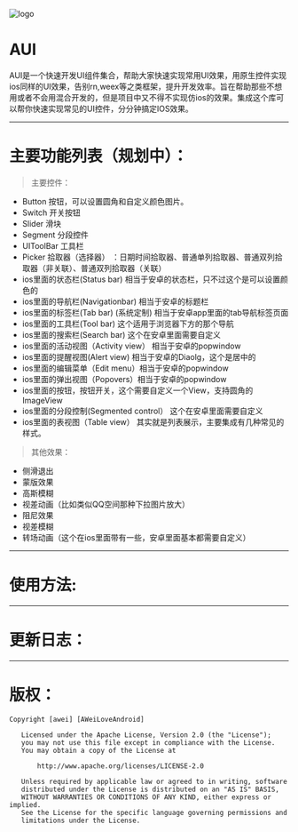 ![logo](https://github.com/AweiLoveAndroid/AUI/blob/master/pic/AUI%E7%9A%84logo.png?raw=true)

# AUI

AUI是一个快速开发UI组件集合，帮助大家快速实现常用UI效果，用原生控件实现ios同样的UI效果，告别rn,weex等之类框架，提升开发效率。旨在帮助那些不想用或者不会用混合开发的，但是项目中又不得不实现仿ios的效果。集成这个库可以帮你快速实现常见的UI控件，分分钟搞定IOS效果。

----

# 主要功能列表（规划中）：

> 主要控件：

* Button 按钮，可以设置圆角和自定义颜色图片。
* Switch 开关按钮
* Slider 滑块
* Segment 分段控件
* UIToolBar 工具栏
* Picker 拾取器（选择器） ：日期时间拾取器、普通单列拾取器、普通双列拾取器（非关联）、普通双列拾取器（关联）
* ios里面的状态栏(Status bar) 相当于安卓的状态栏，只不过这个是可以设置颜色的
* ios里面的导航栏(Navigationbar) 相当于安卓的标题栏
* ios里面的标签栏(Tab bar) (系统定制) 相当于安卓app里面的tab导航标签页面
* ios里面的工具栏(Tool bar)  这个适用于浏览器下方的那个导航
* ios里面的搜索栏(Search bar)  这个在安卓里面需要自定义
* ios里面的活动视图（Activity view）  相当于安卓的popwindow
* ios里面的提醒视图(Alert view)  相当于安卓的Diaolg，这个是居中的
* ios里面的编辑菜单（Edit menu）相当于安卓的popwindow
* ios里面的弹出视图（Popovers）相当于安卓的popwindow
* ios里面的按钮，按钮开关，这个需要自定义一个View，支持圆角的ImageView
* ios里面的分段控制(Segmented control） 这个在安卓里面需要自定义
* ios里面的表视图（Table view）  其实就是列表展示，主要集成有几种常见的样式。

> 其他效果：

* 侧滑退出
* 蒙版效果
* 高斯模糊
* 视差动画（比如类似QQ空间那种下拉图片放大）
* 阻尼效果
* 视差模糊
* 转场动画（这个在ios里面带有一些，安卓里面基本都需要自定义）

----

# 使用方法:

----

# 更新日志：

----
# 版权：


	Copyright [awei] [AWeiLoveAndroid]

	   Licensed under the Apache License, Version 2.0 (the "License");
	   you may not use this file except in compliance with the License.
	   You may obtain a copy of the License at

	       http://www.apache.org/licenses/LICENSE-2.0

	   Unless required by applicable law or agreed to in writing, software
	   distributed under the License is distributed on an "AS IS" BASIS,
	   WITHOUT WARRANTIES OR CONDITIONS OF ANY KIND, either express or implied.
	   See the License for the specific language governing permissions and
	   limitations under the License.
